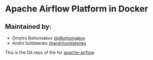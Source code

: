 # Apache Airflow Platform in Docker

## Maintained by:
- Dmytro Bohomiakov [@dbohomiakov](https://github.com/dbohomiakov)
- Andrii Soldatenko [@andriisoldatenko](https://github.com/andriisoldatenko)

This is the Git repo of the for [apache-airflow](https://hub.docker.com/dbohomiakov/airflow/).
